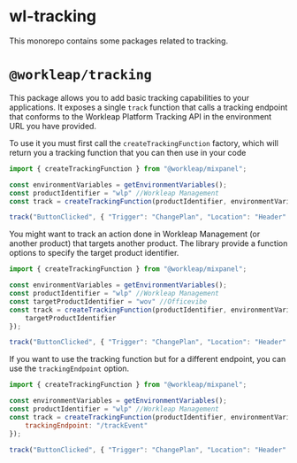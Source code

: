# wl-tracking

This monorepo contains some packages related to tracking.

# `@workleap/tracking`

This package allows you to add basic tracking capabilities to your applications. It exposes a single `track` function that calls a tracking endpoint that conforms to the Workleap Platform Tracking API in the environment URL you have provided.

To use it you must first call the `createTrackingFunction` factory, which will return you a tracking function that you can then use in your code
```js
import { createTrackingFunction } from "@workleap/mixpanel";

const environmentVariables = getEnvironmentVariables();
const productIdentifier = "wlp" //Workleap Management
const track = createTrackingFunction(productIdentifier, environmentVariables.navigationApiBaseUrl);

track("ButtonClicked", { "Trigger": "ChangePlan", "Location": "Header" });
```

You might want to track an action done in Workleap Management (or another product) that targets another product. The library provide a function options to specify the target product identifier.
```js
import { createTrackingFunction } from "@workleap/mixpanel";

const environmentVariables = getEnvironmentVariables();
const productIdentifier = "wlp" //Workleap Management
const targetProductIdentifier = "wov" //Officevibe
const track = createTrackingFunction(productIdentifier, environmentVariables.navigationApiBaseUrl, {
    targetProductIdentifier
});

track("ButtonClicked", { "Trigger": "ChangePlan", "Location": "Header" });
```

If you want to use the tracking function but for a different endpoint, you can use the `trackingEndpoint` option.
```js
import { createTrackingFunction } from "@workleap/mixpanel";

const environmentVariables = getEnvironmentVariables();
const productIdentifier = "wlp" //Workleap Management
const track = createTrackingFunction(productIdentifier, environmentVariables.navigationApiBaseUrl, {
    trackingEndpoint: "/trackEvent"
});

track("ButtonClicked", { "Trigger": "ChangePlan", "Location": "Header" });
```
